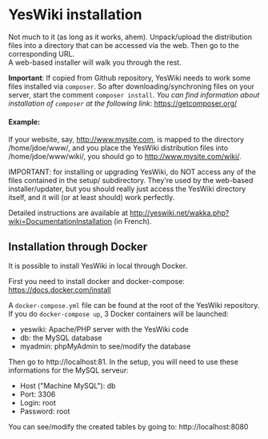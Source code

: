 # YesWiki installation
Not much to it (as long as it works, ahem). Unpack/upload the distribution files
into a directory that can be accessed via the web. Then go to the corresponding URL.  
A web-based installer will walk you through the rest.

**Important**: If copied from Github repository, YesWiki needs to work some files 
installed via `composer`. So after downloading/synchroning files on your server, 
start the comment `composer install`.
_You can find information about installation of `composer` at the following link_:
https://getcomposer.org/

#### Example:
If your website, say, http://www.mysite.com, is mapped to the directory /home/jdoe/www/,
and you place the YesWiki distribution files into /home/jdoe/www/wiki/, you should go to
http://www.mysite.com/wiki/.  

IMPORTANT: for installing or upgrading YesWiki, do NOT access any of the files contained
in the setup/ subdirectory. They're used by the web-based installer/updater, but you
should really just access the YesWiki directory itself, and it will (or at least should)
work perfectly.

Detailed instructions are available at http://yeswiki.net/wakka.php?wiki=DocumentationInstallation (in French).

## Installation through Docker

It is possible to install YesWiki in local through Docker.

First you need to install docker and docker-compose: https://docs.docker.com/install

A `docker-compose.yml` file can be found at the root of the YesWiki repository.
If you do `docker-compose up`, 3 Docker containers will be launched:

- yeswiki: Apache/PHP server with the YesWiki code
- db: the MySQL database
- myadmin: phpMyAdmin to see/modify the database

Then go to http://localhost:81. In the setup, you will need to use these informations for the MySQL serveur:

- Host ("Machine MySQL"): db
- Port: 3306
- Login: root
- Password: root

You can see/modify the created tables by going to: http://localhost:8080
